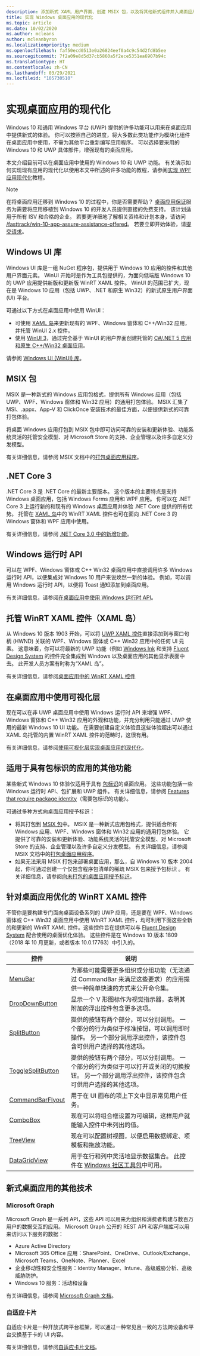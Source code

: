 ```yaml
---
description: 添加新式 XAML 用户界面、创建 MSIX 包，以及将其他新式组件并入桌面应用程序中。
title: 实现 Windows 桌面应用的现代化
ms.topic: article
ms.date: 10/02/2020
ms.author: mcleans
author: mcleanbyron
ms.localizationpriority: medium
ms.openlocfilehash: faf50ecd0513e0a26824eef0a4c9c54d2fd8b5ee
ms.sourcegitcommit: 7f2a09e8d5d37cb5860a5f2ece5351ea6907b94c
ms.translationtype: HT
ms.contentlocale: zh-CN
ms.lasthandoff: 03/29/2021
ms.locfileid: "105730510"
---
```

# <a name="modernize-your-desktop-apps"></a>实现桌面应用的现代化

Windows 10 和通用 Windows 平台 (UWP) 提供的许多功能可以用来在桌面应用中提供新式的体验。 你可以按照自己的进度，将大多数此类功能作为模块化组件在桌面应用中使用，不需为其他平台重新编写应用程序。 可以选择要采用的 Windows 10 和 UWP 具体部件，增强现有的桌面应用。

本文介绍目前可以在桌面应用中使用的 Windows 10 和 UWP 功能。 有关演示如何实现现有应用的现代化以使用本文中所述的许多功能的教程，请参阅[实现 WPF 应用现代化](modernize-wpf-tutorial.md)教程。

> [!NOTE]
> 在将桌面应用迁移到 Windows 10 的过程中，你是否需要帮助？ [桌面应用保证](/FastTrack/win-10-desktop-app-assure)服务为需要将应用移植到 Windows 10 的开发人员提供直接的免费支持。 该计划适用于所有 ISV 和合格的企业。 若要更详细地了解相关资格和计划本身，请访问 [/fasttrack/win-10-app-assure-assistance-offered](/fasttrack/win-10-app-assure-assistance-offered)。 若要立即开始体验，请[提交请求](https://fasttrack.microsoft.com/dl/daa)。

## <a name="windows-ui-library"></a>Windows UI 库

Windows UI 库是一组 NuGet 程序包，提供用于 Windows 10 应用的控件和其他用户界面元素。 WinUI 开始时是作为工具包提供的，为面向低端版 Windows 10 的 UWP 应用提供新版和更新版 WinRT XAML 控件。 WinUI 的范围已扩大，现在是 Windows 10 应用（包括 UWP、.NET 和原生 Win32）的新式原生用户界面 (UI) 平台。

可通过以下方式在桌面应用中使用 WinUI：

* 可使用 [XAML 岛](xaml-islands.md)来更新现有的 WPF、Windows 窗体和 C++/Win32 应用，并托管 WinUI 2.x 控件。
* 使用 [WinUI 3](../../winui/winui3/index.md)，通过完全基于 WinUI 的用户界面创建托管的 [C#/.NET 5 应用和原生 C++/Win32 桌面应用](../../winui/winui3/get-started-winui3-for-desktop.md)。

请参阅 [Windows UI (WinUI) 库](../../winui/index.md)。

## <a name="msix-packages"></a>MSIX 包

MSIX 是一种新式的 Windows 应用包格式，提供所有 Windows 应用（包括 UWP、WPF、Windows 窗体和 Win32 应用）的通用打包体验。 MSIX 汇集了 MSI、.appx、App-V 和 ClickOnce 安装技术的最佳方面，以便提供新式的可靠打包体验。

将桌面 Windows 应用打包到 MSIX 包中即可访问可靠的安装和更新体验、功能系统灵活的托管安全模型、对 Microsoft Store 的支持、企业管理以及许多自定义分发模型。

有关详细信息，请参阅 MSIX 文档中的[打包桌面应用程序](/windows/msix/desktop/desktop-to-uwp-root)。

## <a name="net-core-3"></a>.NET Core 3

.NET Core 3 是 .NET Core 的最新主要版本。 这个版本的主要特点是支持 Windows 桌面应用，包括 Windows Forms 应用和 WPF 应用。 你可以在 .NET Core 3 上运行新的和现有的 Windows 桌面应用并体验 .NET Core 提供的所有优势。 托管在 [XAML 岛](xaml-islands.md)中的 WinRT XAML 控件也可在面向 .NET Core 3 的 Windows 窗体和 WPF 应用中使用。

有关详细信息，请参阅 [.NET Core 3.0 中的新增功能](/dotnet/core/whats-new/dotnet-core-3-0)。

## <a name="windows-runtime-apis"></a>Windows 运行时 API

可以在 WPF、Windows 窗体或 C++ Win32 桌面应用中直接调用许多 Windows 运行时 API，以便集成对 Windows 10 用户来说焕然一新的体验。 例如，可以调用 Windows 运行时 API，以便将 Toast 通知添加到桌面应用。

有关详细信息，请参阅[在桌面应用中使用 Windows 运行时 API](desktop-to-uwp-enhance.md)。

## <a name="host-winrt-xaml-controls-xaml-islands"></a>托管 WinRT XAML 控件（XAML 岛）

从 Windows 10 版本 1903 开始，可以将 [UWP XAML 控件](/windows/uwp/design/controls-and-patterns/controls-by-function)直接添加到与窗口句柄 (HWND) 关联的 WPF、Windows 窗体或 C++ Win32 应用中的任何 UI 元素。 这意味着，你可以将最新的 UWP 功能（例如 [Windows Ink](/windows/uwp/design/input/pen-and-stylus-interactions) 和支持 [Fluent Design System](/windows/uwp/design/fluent-design-system/index) 的控件完全集成到 Windows 以及桌面应用的其他显示表面中去。 此开发人员方案有时称为“XAML 岛”。

有关详细信息，请参阅[桌面应用中的 WinRT XAML 控件](xaml-islands.md)

## <a name="use-the-visual-layer-in-desktop-apps"></a>在桌面应用中使用可视化层

现在可以在非 UWP 桌面应用中使用 Windows 运行时 API 来增强 WPF、Windows 窗体和 C++ Win32 应用的外观和功能，并充分利用只能通过 UWP 使用的最新 Windows 10 UI 功能。 在需要创建自定义体验且这些体验超出可以通过 XAML 岛托管的内置 WinRT XAML 控件的范畴时，这很有用。

有关详细信息，请参阅[使用可视化层实现桌面应用的现代化](visual-layer-in-desktop-apps.md)。

## <a name="additional-features-available-to-apps-with-package-identity"></a>适用于具有包标识的应用的其他功能

某些新式 Windows 10 体验仅适用于具有 [包标识](/uwp/schemas/appxpackage/uapmanifestschema/element-identity)的桌面应用。 这些功能包括一些 Windows 运行时 API、包扩展和 UWP 组件。 有关详细信息，请参阅 [Features that require package identity](modernize-packaged-apps.md)（需要包标识的功能）。

可通过多种方式向桌面应用授予标识：

* 将其打包到 [MSIX 包](/windows/msix/desktop/desktop-to-uwp-root)中。 MSIX 是一种新式应用包格式，提供适合所有 Windows 应用、WPF、Windows 窗体和 Win32 应用的通用打包体验。 它提供了可靠的安装和更新体验、功能系统灵活的托管安全模型、对 Microsoft Store 的支持、企业管理以及许多自定义分发模型。 有关详细信息，请参阅 MSIX 文档中的[打包桌面应用程序](/windows/msix/desktop/desktop-to-uwp-root)。
* 如果无法采用 MSIX 打包来部署桌面应用，那么，自 Windows 10 版本 2004 起，你可通过创建一个仅包含程序包清单的稀疏 MSIX 包来授予包标识  。 有关详细信息，请参阅[向未打包的桌面应用授予标识](grant-identity-to-nonpackaged-apps.md)。

<a id="desktop-uwp-controls"></a>

## <a name="winrt-xaml-controls-optimized-for-desktop-apps"></a>针对桌面应用优化的 WinRT XAML 控件

不管你是要构建专门面向桌面设备系列的 UWP 应用，还是要在 WPF、Windows 窗体或 C++ Win32 桌面应用中使用 WinRT XAML 控件，均可利用下面这些全新的和更新的 WinRT XAML 控件。这些控件旨在提供可以与 [Fluent Design System](/windows/uwp/design/fluent-design-system/index) 配合使用的桌面优化体验。 这些控件是在 Windows 10 版本 1809（2018 年 10 月更新，或者版本 10.0.17763）中引入的。

| 控件 |  说明 |
|------ |--------------|
| [MenuBar](/windows/uwp/design/controls-and-patterns/menus#create-a-menu-bar) | 为那些可能需要更多组织或分组功能（无法通过 CommandBar 来满足这些要求）的应用提供一种简单快速的方式来公开命令集。 |
| [DropDownButton](/windows/uwp/design/controls-and-patterns/buttons#create-a-drop-down-button) | 显示一个 V 形图标作为视觉指示器，表明其附加的浮出控件包含更多选项。  |
| [SplitButton](/windows/uwp/design/controls-and-patterns/buttons#create-a-split-button) | 提供的按钮有两个部分，可以分别调用。 一个部分的行为类似于标准按钮，可以调用即时操作。 另一个部分调用浮出控件，该控件包含可供用户选择的其他选项。|
| [ToggleSplitButton](/windows/uwp/design/controls-and-patterns/buttons#create-a-toggle-split-button) | 提供的按钮有两个部分，可以分别调用。 一个部分的行为类似于可以打开或关闭的切换按钮。 另一个部分调用浮出控件，该控件包含可供用户选择的其他选项。 |
| [CommandBarFlyout](/windows/uwp/design/controls-and-patterns/command-bar-flyout) |  用于在 UI 画布的项上下文中显示常见用户任务。 |
| [ComboBox](/windows/uwp/design/controls-and-patterns/combo-box#make-a-combo-box-editable) | 现在可以将组合框设置为可编辑，这样用户就能输入控件中未列出的值。  |
| [TreeView](/windows/uwp/design/controls-and-patterns/tree-view) | 现在可以配置树视图，以便启用数据绑定、项模板和拖放功能。  |
| [DataGridView](/windows/communitytoolkit/controls/datagrid) |   用于在行和列中灵活地显示数据集合。 此控件在 [Windows 社区工具包](/windows/uwpcommunitytoolkit/)中可用。  |

## <a name="other-technologies-for-modern-desktop-apps"></a>新式桌面应用的其他技术

### <a name="microsoft-graph"></a>Microsoft Graph

Microsoft Graph 是一系列 API，这些 API 可以用来为组织和消费者构建与数百万用户的数据交互的应用。 Microsoft Graph 公开的 REST API 和客户端库可以用来访问以下服务的数据：
* Azure Active Directory
* Microsoft 365 Office 应用：SharePoint、OneDrive、Outlook/Exchange、Microsoft Teams、OneNote、Planner、Excel
* 企业移动性和安全性服务：Identity Manager、Intune、高级威胁分析、高级威胁防护。
* Windows 10 服务：活动和设备

有关详细信息，请参阅 [Microsoft Graph 文档](/graph/overview)。

### <a name="adaptive-cards"></a>自适应卡片

自适应卡片是一种开放式跨平台框架，可以通过一种常见且一致的方法跨设备和平台交换基于卡的 UI 内容。

有关详细信息，请参阅[自适应卡片文档](/adaptive-cards/)。
